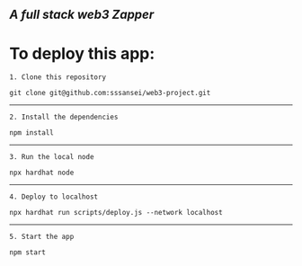 ## _A full stack web3 Zapper_


# To deploy this app:

```
1. Clone this repository

git clone git@github.com:sssansei/web3-project.git 
```
____
```
2. Install the dependencies

npm install
```
____
```
3. Run the local node

npx hardhat node
```
____
```
4. Deploy to localhost

npx hardhat run scripts/deploy.js --network localhost
```
____
```
5. Start the app

npm start
```

